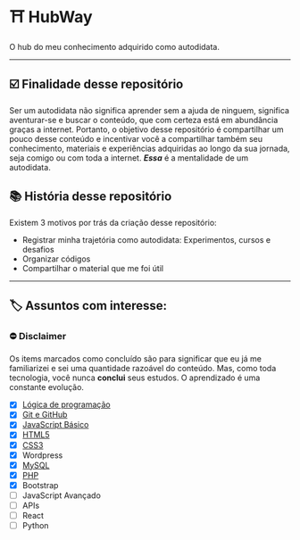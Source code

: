# :shinto_shrine: HubWay
O hub do meu conhecimento adquirido como autodidata.

---

## :ballot_box_with_check: Finalidade desse repositório

Ser um autodidata não significa aprender sem a ajuda de ninguem, significa aventurar-se e buscar o conteúdo, que com certeza está em abundância graças a internet. Portanto, o objetivo desse repositório é compartilhar um pouco desse conteúdo e incentivar você a compartilhar também seu conhecimento, materiais e experiências adquiridas ao longo da sua jornada, seja comigo ou com toda a internet. *__Essa__* é a mentalidade de um autodidata.

## :books: História desse repositório

Existem 3 motivos por trás da criação desse repositório:
* Registrar minha trajetória como autodidata: Experimentos, cursos e desafios
* Organizar códigos 
* Compartilhar o material que me foi útil

---

## :label: Assuntos com interesse:

### :no_entry: **Disclaimer**
Os items marcados como concluído são para significar que eu já me familiarizei e sei uma quantidade razoável do conteúdo. Mas, como toda tecnologia, você nunca **conclui** seus estudos. O aprendizado é uma constante evolução.

- [x] [Lógica de programação](Lógica%20de%20Programação)
- [x] [Git e GitHub](Git%20e%20GitHub)
- [x] [JavaScript Básico](JavaScript)   
- [x] [HTML5](HTML5%20e%20CSS3)
- [x] [CSS3](HTML5%20e%20CSS3)
- [x] Wordpress
- [x] [MySQL](PHP%20e%20MySQL)
- [x] [PHP](PHP%20e%20MySQL)
- [x] Bootstrap
- [ ] JavaScript Avançado
- [ ] APIs
- [ ] React
- [ ] Python
